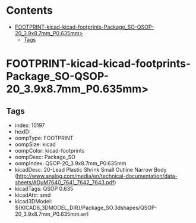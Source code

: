 



Contents
========

* [FOOTPRINT-kicad-kicad-footprints-Package_SO-QSOP-20_3.9x8.7mm_P0.635mm>](#footprint-kicad-kicad-footprints-package_so-qsop-20_39x87mm_p0635mm)
	* [Tags](#tags)

# FOOTPRINT-kicad-kicad-footprints-Package_SO-QSOP-20_3.9x8.7mm_P0.635mm>

## Tags

- index: 10197
- hexID: 
- oompType: FOOTPRINT
- oompSize: kicad
- oompColor: kicad-footprints
- oompDesc: Package_SO
- oompIndex: QSOP-20_3.9x8.7mm_P0.635mm
- kicadDesc: 20-Lead Plastic Shrink Small Outline Narrow Body (http://www.analog.com/media/en/technical-documentation/data-sheets/ADuM7640_7641_7642_7643.pdf)
- kicadTags: QSOP 0.635
- kicadAttr: smd
- kicad3DModel: ${KICAD6_3DMODEL_DIR}/Package_SO.3dshapes/QSOP-20_3.9x8.7mm_P0.635mm.wrl
